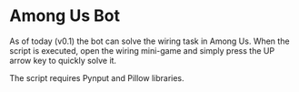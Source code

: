 # Among Us Bot

As of today (v0.1) the bot can solve the wiring task in Among Us.
When the script is executed, open the wiring mini-game and 
simply press the UP arrow key to quickly solve it.

The script requires Pynput and Pillow libraries.

